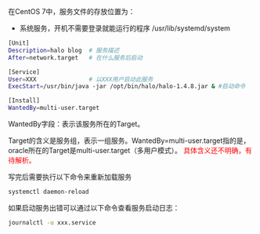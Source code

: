 在CentOS 7中，服务文件的存放位置为：
- 系统服务，开机不需要登录就能运行的程序
/usr/lib/systemd/system

```sh
[Unit]
Description=halo blog  # 服务描述
After=network.target   # 在什么服务后启动

[Service]
User=XXX               # 以XXX用户启动此服务
ExecStart=/usr/bin/java -jar /opt/bin/halo/halo-1.4.8.jar & #启动命令

[Install]
WantedBy=multi-user.target
```
WantedBy字段：表示该服务所在的Target。

Target的含义是服务组，表示一组服务。WantedBy=multi-user.target指的是，oracle所在的Target是multi-user.target（多用户模式）。
<font color=red>具体含义还不明确，有待解析。</font>

写完后需要执行以下命令来重新加载服务
```bash
systemctl daemon-reload
```

如果启动服务出错可以通过以下命令查看服务启动日志：
```bash
journalctl -u xxx.service
```
